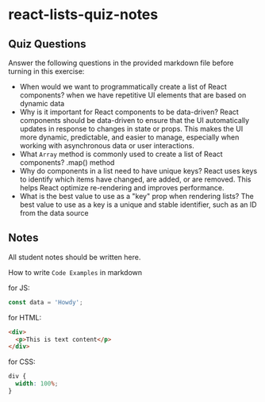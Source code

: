 # react-lists-quiz-notes

## Quiz Questions

Answer the following questions in the provided markdown file before turning in this exercise:

- When would we want to programmatically create a list of React components?
  when we have repetitive UI elements that are based on dynamic data
- Why is it important for React components to be data-driven?
  React components should be data-driven to ensure that the UI automatically updates in response to changes in state or props. This makes the UI more dynamic, predictable, and easier to manage, especially when working with asynchronous data or user interactions.
- What `Array` method is commonly used to create a list of React components?
  .map() method
- Why do components in a list need to have unique keys?
  React uses keys to identify which items have changed, are added, or are removed. This helps React optimize re-rendering and improves performance.
- What is the best value to use as a "key" prop when rendering lists?
  The best value to use as a key is a unique and stable identifier, such as an ID from the data source

## Notes

All student notes should be written here.

How to write `Code Examples` in markdown

for JS:

```javascript
const data = 'Howdy';
```

for HTML:

```html
<div>
  <p>This is text content</p>
</div>
```

for CSS:

```css
div {
  width: 100%;
}
```
